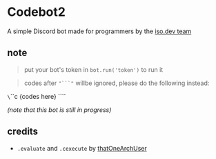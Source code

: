 # Codebot2 
A simple Discord bot made for programmers by the [iso.dev team](https://github.com/PyBotDevs)

## note
> put your bot's token in `bot.run('token')` to run it

> codes after `"```"` willbe ignored, please do the following instead:

`\`\`\`c
{codes here}
\`\`\``


*(note that this bot is still in progress)*

## credits
- `.evaluate` and `.cexecute` by [thatOneArchUser](https://github.com/thatOneArchUser)
